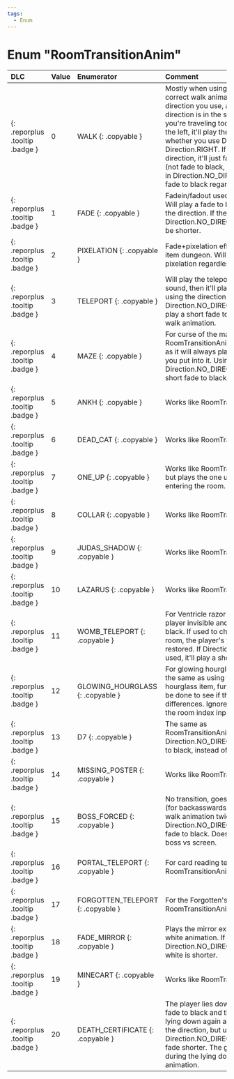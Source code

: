 ```yaml
---
tags:
  - Enum
---
```

# Enum "RoomTransitionAnim"
|DLC|Value|Enumerator|Comment|
|:--|:--|:--|:--|
|[ ](#){: .reporplus .tooltip .badge }|0 |WALK {: .copyable } | Mostly when using doors. Will play the correct walk animation regardless of the direction you use, as long as the direction is in the same axis as the room you're traveling too. So if the room is on the left, it'll play the correct animation whether you use Direction.LEFT or Direction.RIGHT. If you put in the wrong direction, it'll just fade to the next room (not fade to black, just fade). If you put in Direction.NO_DIRECTION it'll play a fade to black regardless. |
|[ ](#){: .reporplus .tooltip .badge }|1 |FADE {: .copyable } | Fadein/fadout used for Mom's Hand. Will play a fade to black regardless of the direction. If the direction is Direction.NO_DIRECTION the fade will be shorter. |
|[ ](#){: .reporplus .tooltip .badge }|2 |PIXELATION {: .copyable } | Fade+pixelation effect used for secret item dungeon. Will play the usual pixelation regardless of the direction. |
|[ ](#){: .reporplus .tooltip .badge }|3 |TELEPORT {: .copyable } | Will play the teleport animation and sound, then it'll play the walk animation using the direction you inputted. If Direction.NO_DIRECTION is used, it'll play a short fade to white instead of the walk animation. |
|[ ](#){: .reporplus .tooltip .badge }|4 |MAZE {: .copyable } | For curse of the maze. Like RoomTransitionAnim.WALK but better, as it will always play the walk animation you put into it. Using Direction.NO_DIRECTION will play a short fade to black. |
|[ ](#){: .reporplus .tooltip .badge }|5 |ANKH {: .copyable } | Works like RoomTransitionAnim.MAZE. |
|[ ](#){: .reporplus .tooltip .badge }|6 |DEAD_CAT {: .copyable } | Works like RoomTransitionAnim.MAZE. |
|[ ](#){: .reporplus .tooltip .badge }|7 |ONE_UP {: .copyable } | Works like RoomTransitionAnim.MAZE but plays the one up sound upon entering the room. |
|[ ](#){: .reporplus .tooltip .badge }|8 |COLLAR {: .copyable } | Works like RoomTransitionAnim.MAZE. |
|[ ](#){: .reporplus .tooltip .badge }|9 |JUDAS_SHADOW {: .copyable } | Works like RoomTransitionAnim.MAZE. |
|[ ](#){: .reporplus .tooltip .badge }|10 |LAZARUS {: .copyable } | Works like RoomTransitionAnim.MAZE. |
|[ ](#){: .reporplus .tooltip .badge }|11 |WOMB_TELEPORT {: .copyable } | For Ventricle razor teleport. Makes the player invisible and plays a fade to black. If used to change into the same room, the player's visibility won't be restored. If Direction.NO_DIRECTION is used, it'll play a shorter fade to black. |
|[ ](#){: .reporplus .tooltip .badge }|12 |GLOWING_HOURGLASS {: .copyable } | For glowing hourglass teleport. Basically the same as using the glowing hourglass item, further testing should be done to see if there are any differences. Ignores the direction and the room index inputted. |
|[ ](#){: .reporplus .tooltip .badge }|13 |D7 {: .copyable } | The same as RoomTransitionAnim.TELEPORT, but on Direction.NO_DIRECTION it'll play a fade to black, instead of a fade to white. |
|[ ](#){: .reporplus .tooltip .badge }|14 |MISSING_POSTER {: .copyable } | Works like RoomTransitionAnim.MAZE. |
|[ ](#){: .reporplus .tooltip .badge }|15 |BOSS_FORCED {: .copyable } | No transition, goes directly to boss intro (for backasswards challenge). Plays a walk animation twice. If used with Direction.NO_DIRECTION plays a short fade to black. Doesnt even skip the boss vs screen. |
|[ ](#){: .reporplus .tooltip .badge }|16 |PORTAL_TELEPORT {: .copyable } | For card reading teleport. Works like RoomTransitionAnim.WOMB_TELEPORT. |
|[ ](#){: .reporplus .tooltip .badge }|17 |FORGOTTEN_TELEPORT {: .copyable } | For the Forgotten's birthright. Works like RoomTransitionAnim.FADE. |
|[ ](#){: .reporplus .tooltip .badge }|18 |FADE_MIRROR {: .copyable } | Plays the mirror exit sound and a fade to white animation. If used with Direction.NO_DIRECTION, the fade to white is shorter. |
|[ ](#){: .reporplus .tooltip .badge }|19 |MINECART {: .copyable } | Works like RoomTransitionAnim.FADE. |
|[ ](#){: .reporplus .tooltip .badge }|20 |DEATH_CERTIFICATE {: .copyable } | The player lies down, then there's a fade to black and the player appears lying down again and gets up. Ignores the direction, but using Direction.NO_DIRECTION will make the fade shorter. The game is paused during the lying down and getting up animation. |
